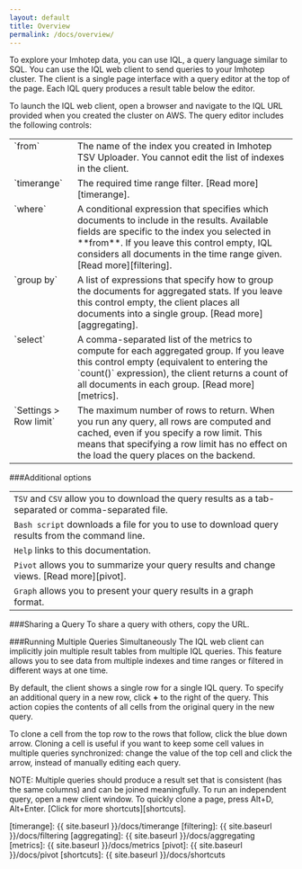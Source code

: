 ```yaml
---
layout: default
title: Overview
permalink: /docs/overview/
---
```


To explore your Imhotep data, you can use IQL, a query language similar to SQL. You can use the IQL web client to send queries to your Imhotep cluster. The client is a single page interface with a query editor at the top of the page. Each IQL query produces a result table below the editor.

To launch the IQL web client, open a browser and navigate to the IQL URL provided when you created the cluster on AWS. The query editor includes the following controls:
<table>
   <tr>
    <td valign="top">`from`</td>
    <td valign="top">The name of the index you created in Imhotep TSV Uploader. You cannot edit the list of indexes in the client. </td>
  <tr>
    <td valign="top">`timerange`</td>
    <td valign="top">The required time range filter. [Read more][timerange]. </td>
  <tr>
    <td valign="top">`where`</td>
    <td valign="top">A conditional expression that specifies which documents to include in the results. Available fields are specific to the index you selected in **from**. If you leave this control empty, IQL considers all documents in the time range given. [Read more][filtering].  </td>
  <tr>
    <td valign="top">`group by`</td>
    <td valign="top">A list of expressions that specify how to group the documents for aggregated stats. If you leave this control empty, the client places all documents into a single group. [Read more][aggregating]. </td>
  <tr>
    <td valign="top">`select`</td>
    <td valign="top">A comma-separated list of the metrics to compute for each aggregated group. If you leave this control empty (equivalent to entering the `count()` expression), the client returns a count of all documents in each group. [Read more][metrics].</td>
  <tr>
    <td valign="top">`Settings > Row limit`</td>
    <td valign="top">The maximum number of rows to return. When you run any query, all rows are computed and cached, even if you specify a row limit. This means that specifying a row limit has no effect on the load the query places on the backend.</td>
</table>


###Additional options

| | |
| ---- | ----- |
| `TSV` and `CSV` allow you to download the query results as a tab-separated or comma-separated file. |
| `Bash script` downloads a file for you to use to download query results from the command line. |
| `Help` links to this documentation. |
| `Pivot` allows you to summarize your query results and change views. [Read more][pivot]. |
| `Graph` allows you to present your query results in a graph format. |

###Sharing a Query
To share a query with others, copy the URL.

###Running Multiple Queries Simultaneously
The IQL web client can implicitly join multiple result tables from multiple IQL queries. This feature allows you to see data from multiple indexes and time ranges or filtered in different ways at one time.

By default, the client shows a single row for a single IQL query. To specify an additional query in a new row, click **+** to the right of the query. This action copies the contents of all cells from the original query in the new query. 

To clone a cell from the top row to the rows that follow, click the blue down arrow. Cloning a cell is useful if you want to keep some cell values in multiple queries synchronized: change the value of the top cell and click the arrow, instead of manually editing each query.

NOTE: Multiple queries should produce a result set that is consistent (has the same columns) and can be joined meaningfully. To run an independent query, open a new client window. To quickly clone a page, press Alt+D, Alt+Enter. [Click for more shortcuts][shortcuts].




[timerange]: {{ site.baseurl }}/docs/timerange
[filtering]: {{ site.baseurl }}/docs/filtering
[aggregating]: {{ site.baseurl }}/docs/aggregating
[metrics]: {{ site.baseurl }}/docs/metrics
[pivot]: {{ site.baseurl }}/docs/pivot
[shortcuts]: {{ site.baseurl }}/docs/shortcuts